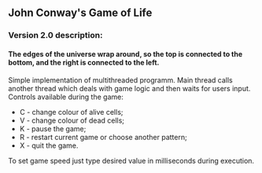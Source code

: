 ## John Conway's Game of Life

### Version 2.0 description:

#### The edges of the universe wrap around, so the top is connected to the bottom, and the right is connected to the left.

Simple implementation of multithreaded programm. Main thread calls another thread which deals with game logic and then waits for users input.
Controls available during the game:

* C - change colour of alive cells;
* V - change colour of dead cells;
* K - pause the game;
* R - restart current game or choose another pattern;
* X - quit the game.

To set game speed just type desired value in milliseconds during execution.
